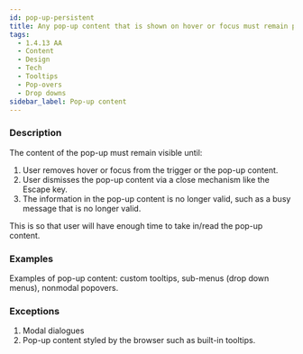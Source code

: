 ```yaml
---
id: pop-up-persistent
title: Any pop-up content that is shown on hover or focus must remain persistent
tags:
  - 1.4.13 AA
  - Content
  - Design
  - Tech
  - Tooltips
  - Pop-overs
  - Drop downs
sidebar_label: Pop-up content
---
```


### Description

The content of the pop-up must remain visible until: 
1) User removes hover or focus from the trigger or the pop-up content.
2) User dismisses the pop-up content via a close mechanism like the Escape key.
3) The information in the pop-up content is no longer valid, such as a busy message that is no longer valid. 

This is so that user will have enough time to take in/read the pop-up content.

### Examples

Examples of pop-up content: custom tooltips, sub-menus (drop down menus), nonmodal popovers.

### Exceptions

1. Modal dialogues 
2. Pop-up content styled by the browser such as built-in tooltips. 
